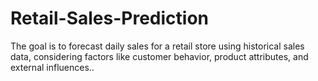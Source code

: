 # Retail-Sales-Prediction
The goal is to forecast daily sales for a retail store using historical sales data, considering factors like customer behavior, product attributes, and external influences..
